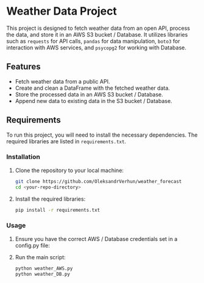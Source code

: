 # Weather Data Project

This project is designed to fetch weather data from an open API, process the data, and store it in an AWS S3 bucket / Database. It utilizes libraries such as `requests` for API calls, `pandas` for data manipulation, `boto3` for interaction with AWS services, and `psycopg2` for working with Database.

## Features

- Fetch weather data from a public API.
- Create and clean a DataFrame with the fetched weather data.
- Store the processed data in an AWS S3 bucket / Database.
- Append new data to existing data in the S3 bucket / Database.

## Requirements

To run this project, you will need to install the necessary dependencies. The required libraries are listed in `requirements.txt`.

### Installation

1. Clone the repository to your local machine:

   ```bash
   git clone https://github.com/OleksandrVerhun/weather_forecast
   cd <your-repo-directory>

2. Install the required libraries:
   ```bash
   pip install -r requirements.txt

### Usage

1. Ensure you have the correct AWS / Database credentials set in a config.py file:

2. Run the main script:
    ```bash
    python weather_AWS.py
    python weather_DB.py
